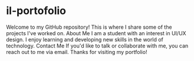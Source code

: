 # il-portofolio
Welcome to my GitHub repository! This is where I share some of the projects I've worked on.
About Me
I am a student with an interest in UI/UX design. I enjoy learning and developing new skills in the world of technology.
Contact Me
If you'd like to talk or collaborate with me, you can reach out to me via email.
Thanks for visiting my portfolio!
